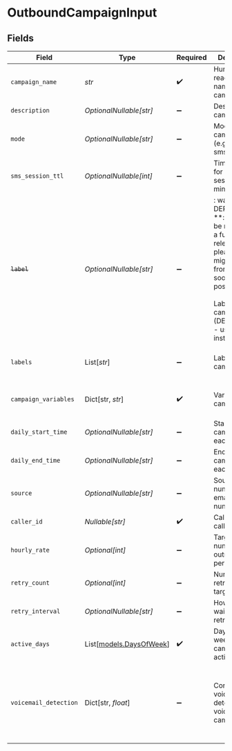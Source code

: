 # OutboundCampaignInput


## Fields

| Field                                                                                                                                                                                   | Type                                                                                                                                                                                    | Required                                                                                                                                                                                | Description                                                                                                                                                                             | Example                                                                                                                                                                                 |
| --------------------------------------------------------------------------------------------------------------------------------------------------------------------------------------- | --------------------------------------------------------------------------------------------------------------------------------------------------------------------------------------- | --------------------------------------------------------------------------------------------------------------------------------------------------------------------------------------- | --------------------------------------------------------------------------------------------------------------------------------------------------------------------------------------- | --------------------------------------------------------------------------------------------------------------------------------------------------------------------------------------- |
| `campaign_name`                                                                                                                                                                         | *str*                                                                                                                                                                                   | :heavy_check_mark:                                                                                                                                                                      | Human readable name of campaign                                                                                                                                                         | Outbound Campaign 1                                                                                                                                                                     |
| `description`                                                                                                                                                                           | *OptionalNullable[str]*                                                                                                                                                                 | :heavy_minus_sign:                                                                                                                                                                      | Description of campaign                                                                                                                                                                 | This is a test campaign                                                                                                                                                                 |
| `mode`                                                                                                                                                                                  | *OptionalNullable[str]*                                                                                                                                                                 | :heavy_minus_sign:                                                                                                                                                                      | Mode of the campaign (e.g. voice, sms)                                                                                                                                                  | voice                                                                                                                                                                                   |
| `sms_session_ttl`                                                                                                                                                                       | *OptionalNullable[int]*                                                                                                                                                                 | :heavy_minus_sign:                                                                                                                                                                      | Time to live for SMS session in minutes                                                                                                                                                 | 720                                                                                                                                                                                     |
| ~~`label`~~                                                                                                                                                                             | *OptionalNullable[str]*                                                                                                                                                                 | :heavy_minus_sign:                                                                                                                                                                      | : warning: ** DEPRECATED **: This will be removed in a future release, please migrate away from it as soon as possible.<br/><br/>Label for campaign (DEPRECATED - use labels instead)   | test                                                                                                                                                                                    |
| `labels`                                                                                                                                                                                | List[*str*]                                                                                                                                                                             | :heavy_minus_sign:                                                                                                                                                                      | Labels for campaign                                                                                                                                                                     | [<br/>"test",<br/>"demo"<br/>]                                                                                                                                                          |
| `campaign_variables`                                                                                                                                                                    | Dict[str, *str*]                                                                                                                                                                        | :heavy_check_mark:                                                                                                                                                                      | Variables for campaign                                                                                                                                                                  | {<br/>"key": "value",<br/>"key2": "value2"<br/>}                                                                                                                                        |
| `daily_start_time`                                                                                                                                                                      | *OptionalNullable[str]*                                                                                                                                                                 | :heavy_minus_sign:                                                                                                                                                                      | Start time of campaign each day                                                                                                                                                         | 09:00:00                                                                                                                                                                                |
| `daily_end_time`                                                                                                                                                                        | *OptionalNullable[str]*                                                                                                                                                                 | :heavy_minus_sign:                                                                                                                                                                      | End time of campaign each day                                                                                                                                                           | 17:00:00                                                                                                                                                                                |
| `source`                                                                                                                                                                                | *OptionalNullable[str]*                                                                                                                                                                 | :heavy_minus_sign:                                                                                                                                                                      | Source phone number, email, or SMS number                                                                                                                                               | +19032900844                                                                                                                                                                            |
| `caller_id`                                                                                                                                                                             | *Nullable[str]*                                                                                                                                                                         | :heavy_check_mark:                                                                                                                                                                      | Caller ID for call                                                                                                                                                                      | 19995551234                                                                                                                                                                             |
| `hourly_rate`                                                                                                                                                                           | *Optional[int]*                                                                                                                                                                         | :heavy_minus_sign:                                                                                                                                                                      | Target number of outreach calls per hour                                                                                                                                                | 25                                                                                                                                                                                      |
| `retry_count`                                                                                                                                                                           | *Optional[int]*                                                                                                                                                                         | :heavy_minus_sign:                                                                                                                                                                      | Number of retries per target                                                                                                                                                            | 1                                                                                                                                                                                       |
| `retry_interval`                                                                                                                                                                        | *OptionalNullable[str]*                                                                                                                                                                 | :heavy_minus_sign:                                                                                                                                                                      | How long to wait before retrying                                                                                                                                                        | 30m                                                                                                                                                                                     |
| `active_days`                                                                                                                                                                           | List[[models.DaysOfWeek](../models/daysofweek.md)]                                                                                                                                      | :heavy_check_mark:                                                                                                                                                                      | Days of the week when campaign is active                                                                                                                                                | ["mon", "tue", "wed", "thu", "fri"]                                                                                                                                                     |
| `voicemail_detection`                                                                                                                                                                   | Dict[str, *float*]                                                                                                                                                                      | :heavy_minus_sign:                                                                                                                                                                      | Config for voicemail detection for voice campaigns                                                                                                                                      | {<br/>"voicemail_detection_overall_timeout": 30,<br/>"voicemail_detection_post_speech_timeout": 1.2,<br/>"voicemail_detection_pre_speech_timeout": 5,<br/>"voicemail_detection_speech_threshold": 2.4<br/>} |